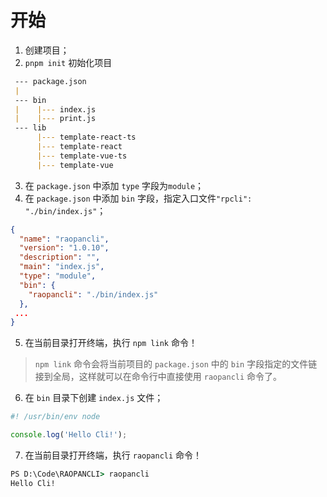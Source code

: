 # 开始

1. 创建项目；
2. `pnpm init` 初始化项目

``` md
 --- package.json
 |
 --- bin
 |    |--- index.js
 |    |--- print.js
 --- lib
      |--- template-react-ts
      |--- template-react
      |--- template-vue-ts
      |--- template-vue
```

3. 在 `package.json` 中添加 `type` 字段为`module`；
4. 在 `package.json` 中添加 `bin` 字段，指定入口文件`"rpcli": "./bin/index.js"`；

``` json
{
  "name": "raopancli",
  "version": "1.0.10",
  "description": "",
  "main": "index.js",
  "type": "module",
  "bin": {
    "raopancli": "./bin/index.js"
  },
 ...
}
```

5. 在当前目录打开终端，执行 `npm link` 命令！
   
> `npm link` 命令会将当前项目的 `package.json` 中的 `bin` 字段指定的文件链接到全局，这样就可以在命令行中直接使用 `raopancli` 命令了。

6. 在 `bin` 目录下创建 `index.js` 文件；

```js
#! /usr/bin/env node

console.log('Hello Cli!');
```

7. 在当前目录打开终端，执行 `raopancli` 命令！

``` cmd
PS D:\Code\RAOPANCLI> raopancli 
Hello Cli!
```